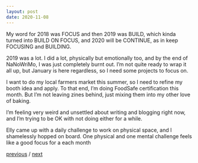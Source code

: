 ```yaml
---
layout: post
date: 2020-11-08
---
```


My word for 2018 was FOCUS and then 2019 was BUILD, which kinda turned into BUILD ON FOCUS, and 2020 will be CONTINUE, as in keep FOCUSING and BUILDING.

2019 was a lot. I did a lot, physically but emotionally too, and by the end of NaNoWriMo, I was just completely burnt out. I’m not quite ready to wrap it all up, but January is here regardless, so I need some projects to focus on.

I want to do my local farmers market this summer, so I need to refine my booth idea and apply. To that end, I’m doing FoodSafe certification this month. But I’m not leaving zines behind, just mixing them into my other love of baking.

I’m feeling very weird and unsettled about writing and blogging right now, and I’m trying to be OK with not doing either for a while.

Elly came up with a daily challenge to work on physical space, and I shamelessly hopped on board. One physical and one mental challenge feels like a good focus for a each month

<a href="{{page.previous.url}}">previous</a> / <a href="{{page.next.url}}">next</a>
